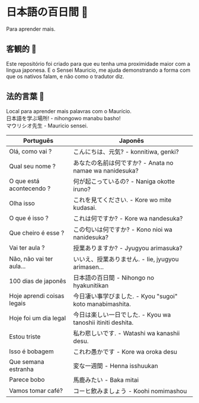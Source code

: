 # 日本語の百日間 :japanese_castle:

Para aprender mais.

## 客観的 :japanese_ogre:

Este repositório foi criado para que eu tenha uma proximidade maior com a lingua japonesa. E o Sensei Mauricio, me ajuda demonstrando a forma com que os nativos falam, e não como o tradutor diz.

## 法的言葉 :barber:

Local para aprender mais palavras com o Maurício.  
日本語を学ぶ場所! - nihongowo manabu basho!  
マウリシオ先生 - Mauricio sensei.

| Português | Japonês |
|-----------|---------|
| Olá, como vai ? | こんにちは、元気? - konnitiwa, genki? |
| Qual seu nome ? | あなたの名前は何ですか? - Anata no namae wa nanidesuka? |
| O que está acontecendo ? | 何が起こっているの? - Naniga okotte iruno? |
| Olha isso | これを見てください. - Kore wo mite kudasai. |
| O que é isso ? | これは何ですか? - Kore wa nandesuka? |
| Que cheiro é esse ? | この匂いは何ですか? - Kono nioi wa nanidesuka? |
| Vai ter aula ? | 授業ありますか? - Jyugyou arimasuka? |
| Não, não vai ter aula...| いいえ、授業ありません. - Iie, jyugyou arimasen... |
| 100 dias de japonês | 日本語の百日間 - Nihongo no hyakunitikan |
| Hoje aprendi coisas legais | 今日凄い事学びました. - Kyou "sugoi" koto manabimashita. |
| Hoje foi um dia legal | 今日は楽しい一日でした. - Kyou wa tanoshii itiniti deshita. |
| Estou triste | 私わ悲しいです. - Watashi wa kanashii desu. |
| Isso é bobagem | これわ愚かです - Kore wa oroka desu | 
| Que semana estranha | 変な一週間 - Henna isshuukan |
| Parece bobo | 馬鹿みたい - Baka mitai |
| Vamos tomar café? | コーヒ飲みましょう - Koohi nomimashou |
